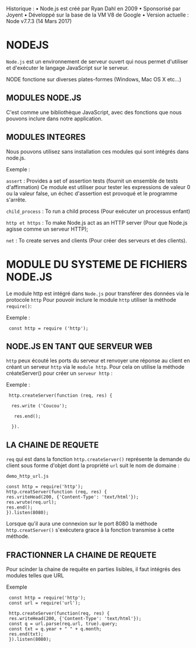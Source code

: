Historique :
• Node.js est créé par Ryan Dahl en 2009
• Sponsorisé par Joyent
• Développé sur la base de la VM V8 de Google
• Version actuelle : Node v7.7.3 (14 Mars 2017)




# NODEJS

`Node.js` est un environnement de serveur ouvert qui nous permet d'utiliser et d'exécuter le langage JavaScript sur le serveur.

NODE fonctione sur diverses plates-formes (Windows, Mac OS X etc...)

## MODULES NODE.JS

C'est comme une bibliothèque JavaScript, avec des fonctions que nous pouvons inclure dans notre application.

## MODULES INTEGRES

Nous pouvons utilisez sans installation ces modules qui sont intégrés dans node.js.

Exemple :

`assert` : Provides a set of assertion tests (fournit un ensemble de tests d'affirmation)
Ce module est utiliser pour tester les expressions de valeur 0 ou la valeur false, un échec d'assertion est provoqué et le programme s'arrête.

`child_process` : To run a child process (Pour exécuter un processus enfant)

`http et https` : To make Node.js act as an HTTP server (Pour que Node.js agisse comme un serveur HTTP);

`net` : To create serves and clients (Pour créer des serveurs et des clients).

# MODULE DU SYSTEME DE FICHIERS NODE.JS

Le module http est intégré dans `Node.js` pour transférer des données via le protocole `http`
Pour pouvoir inclure le module `http` utiliser la méthode `require()`:

Exemple :

     const http = require ('http');


## NODE.JS EN TANT QUE SERVEUR WEB 

`http` peux écouté les ports du serveur et renvoyer une réponse au client en créant un serveur `http` via le `module http`.
Pour cela on utilise la méthode créateServer() pour créer un `serveur http` :

Exemple :

     http.createServer(function (req, res) {

      res.write ('Coucou');

       res.end();

      }).

##  LA CHAINE DE REQUETE

`req` qui est dans la fonction `http.createServer()` représente la demande du client sous forme d'objet dont la propriété `url` suit le nom de domaine :

`demo_http_url.js`

    const http = require('http');
    http.creatServer(function (req, res) {
    res.vriteHead(200, {'Content-Type': 'text/html'});
    res.wrute(req.url);
    res.end();
    }).listen(8080);
    
Lorsque qu'il aura une connexion sur le port 8080 la méthode `http.creatServer()`
s'exécutera grace à la fonction transmise à cette méthode.

## FRACTIONNER LA CHAINE DE REQUETE

Pour scinder la chaine de requête en parties lisibles, il faut intégrés des modules telles que URL

Exemple

     const http = require('http');
     const url = require('url');
     
     http.createServer(function(req, res) {
     res.writeHead(200, {'Content-Type': 'text/html'});
     const q = url.parse(req.url, true).query;
     const txt = q.year + " " + q.month;
     res.end(txt);
     }).listen(8080);
     
      


